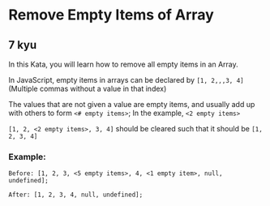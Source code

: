 # Remove Empty Items of Array
## 7 kyu

In this Kata, you will learn how to remove all empty items in an Array.

In JavaScript, empty items in arrays can be declared by ```[1, 2,,,3, 4]``` (Multiple commas without a value in that index)

The values that are not given a value are empty items, and usually add up with others to form ``<# empty items>``; In the example, ``<2 empty items>``

```[1, 2, <2 empty items>, 3, 4]``` should be cleared such that it should be ```[1, 2, 3, 4]```

### Example:
```
Before: [1, 2, 3, <5 empty items>, 4, <1 empty item>, null, undefined];

After: [1, 2, 3, 4, null, undefined];
```